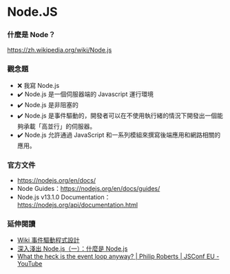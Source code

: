 # Node.JS

### 什麼是 Node？

<https://zh.wikipedia.org/wiki/Node.js>

### 觀念題

- ❌ 我寫 Node.js
- ✔️ Node.js 是一個伺服器端的 Javascript 運行環境
- ✔️ Node.js 是非阻塞的
- ✔️ Node.js 是事件驅動的，開發者可以在不使用執行緒的情況下開發出一個能夠承載「高並行」的伺服器。
- ✔️ Node.js 允許通過 JavaScript 和一系列模組來撰寫後端應用和網路相關的應用。

<!-- Node.js 並不是一個程式語言 -->

### 官方文件

- <https://nodejs.org/en/docs/>
- Node Guides：<https://nodejs.org/en/docs/guides/>
- Node.js v13.1.0 Documentation：<https://nodejs.org/api/documentation.html>

<!--
這意味著你可以編寫系統級或者伺服器端的 Javascript 程式，交給 Node.js 來執行。常見使用情境 API Server、Web Server。
非阻塞的：多條命令可以同時被執行，通過 callback 得知命令已結束執行。
後端應用：例如檔案系統

Node.js 採用了 Google Chrome 瀏覽器的 V8 引擎，性能很好，同時還提供了很多系統級的 API，如文件操作、網絡編程等。瀏覽器端的 Javascript 代碼在運行時會受到各種安全性的限制，對客戶系統的操作有限。相比之下，Node.js 則是一個全面的後台運行時，為 Javascript 提供了其他語言能夠實現的許多功能。
-->

### 延伸閱讀

- [Wiki 事件驅動程式設計](https://zh.wikipedia.org/wiki/%E4%BA%8B%E4%BB%B6%E9%A9%85%E5%8B%95%E7%A8%8B%E5%BC%8F%E8%A8%AD%E8%A8%88)
- [深入淺出 Node.js（一）：什麼是 Node.js](https://www.infoq.cn/article/what-is-nodejs)
- [What the heck is the event loop anyway? | Philip Roberts | JSConf EU - YouTube](https://www.youtube.com/watch?v=8aGhZQkoFbQ)
